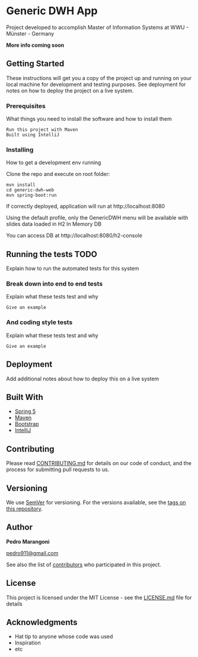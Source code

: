 # Generic DWH App

Project developed to accomplish Master of Information Systems at WWU - Münster - Germany

**More info coming soon**

## Getting Started

These instructions will get you a copy of the project up and running on your local machine for development and testing purposes. See deployment for notes on how to deploy the project on a live system.

### Prerequisites

What things you need to install the software and how to install them

```
Run this project with Maven
Built using IntelliJ
```

### Installing

How to get a development env running

Clone the repo and execute on root folder:

```
mvn install
cd generic-dwh-web
mvn spring-boot:run
```

If correctly deployed, application will run at http://localhost:8080

Using the default profile, only the GenericDWH menu will be available with slides data loaded in H2 In Memory DB

You can access DB at http://localhost:8080/h2-console

## Running the tests TODO

Explain how to run the automated tests for this system

### Break down into end to end tests

Explain what these tests test and why

```
Give an example
```

### And coding style tests

Explain what these tests test and why

```
Give an example
```

## Deployment

Add additional notes about how to deploy this on a live system

## Built With

* [Spring 5](https://spring.io/) 
* [Maven](https://maven.apache.org/)
* [Bootstrap](https://getbootstrap.com/) 
* [IntelliJ](https://www.jetbrains.com/idea/) 

## Contributing

Please read [CONTRIBUTING.md](https://gist.github.com/PurpleBooth/b24679402957c63ec426) for details on our code of conduct, and the process for submitting pull requests to us.

## Versioning

We use [SemVer](http://semver.org/) for versioning. For the versions available, see the [tags on this repository](https://github.com/your/project/tags). 

## Author

**Pedro Marangoni** 

pedro911@gmail.com 

See also the list of [contributors](https://github.com/your/project/contributors) who participated in this project.

## License

This project is licensed under the MIT License - see the [LICENSE.md](LICENSE.md) file for details

## Acknowledgments

* Hat tip to anyone whose code was used
* Inspiration
* etc

